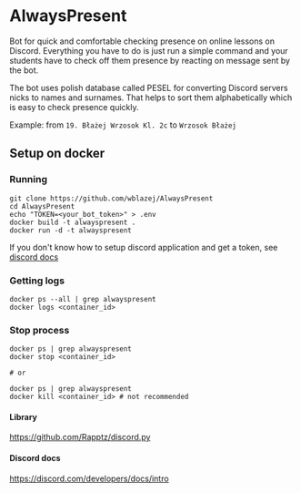 # AlwaysPresent
Bot for quick and comfortable checking presence on online lessons on Discord. Everything you have to do is just run a simple command and your students have to check off them presence by reacting on message sent by the bot.

The bot uses polish database called PESEL for converting Discord servers nicks to names and surnames. That helps to sort them alphabetically which is easy to check presence quickly.

Example: from `19. Błażej Wrzosok Kl. 2c` to `Wrzosok Błażej`

## Setup on docker
### Running
```
git clone https://github.com/wblazej/AlwaysPresent
cd AlwaysPresent
echo "TOKEN=<your_bot_token>" > .env
docker build -t alwayspresent .
docker run -d -t alwayspresent
```
If you don't know how to setup discord application and get a token, see [discord docs](https://discord.com/developers/docs/intro)


### Getting logs
```
docker ps --all | grep alwayspresent
docker logs <container_id>
```

### Stop process
```
docker ps | grep alwayspresent
docker stop <container_id>

# or

docker ps | grep alwayspresent
docker kill <container_id> # not recommended
```

#### Library
https://github.com/Rapptz/discord.py

#### Discord docs
https://discord.com/developers/docs/intro
